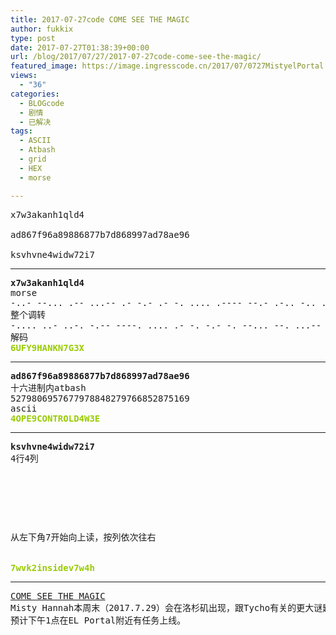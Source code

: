 ```yaml
---
title: 2017-07-27code COME SEE THE MAGIC
author: fukkix
type: post
date: 2017-07-27T01:38:39+00:00
url: /blog/2017/07/27/2017-07-27code-come-see-the-magic/
featured_image: https://image.ingresscode.cn/2017/07/0727MistyelPortal.jpg?x-oss-process=image/resize,m_fill,w_700,h_220
views:
  - "36"
categories:
  - BLOGcode
  - 剧情
  - 已解决
tags:
  - ASCII
  - Atbash
  - grid
  - HEX
  - morse

---
```

<pre>x7w3akanh1qld4

ad867f96a89886877b7d868997ad78ae96

ksvhvne4widw72i7
<!--more--></pre>

* * *

<pre><strong>x7w3akanh1qld4
</strong>morse
-..- --... .-- ...-- .- -.- .- -. .... .---- --.- .-.. -.. ....- 
整个调转
-.... ..- ..-. -.-- ----. .... .- -. -.- -. --... --. ...-- -..-
解码
<strong><span style="color: #99cc00;">6UFY9HANKN7G3X</span></strong></pre>

* * *

<pre><strong>ad867f96a89886877b7d868997ad78ae96
</strong>十六进制内atbash
5279806957677978848279766852875169
ascii<strong>
<span style="color: #99cc00;">4OPE9CONTROLD4W3E</span></strong></pre>

* * *

<pre><strong>ksvhvne4widw72i7
</strong>4行4列



<table border="0" cellpading="0" cellspacing="0"   >
  
  	
  
</table>

从左下角7开始向上读，按列依次往右


<span style="color: #99cc00;"><strong>7wvk2insidev7w4h</strong></span></pre>

* * *

<pre><a href="http://investigate.ingress.com/2017/07/27/come-see-the-magic/">COME SEE THE MAGIC</a>
Misty Hannah本周末（2017.7.29）会在洛杉矶出现，跟Tycho有关的更大谜题等待特工们揭晓。
预计下午1点在EL Portal附近有任务上线。</pre>